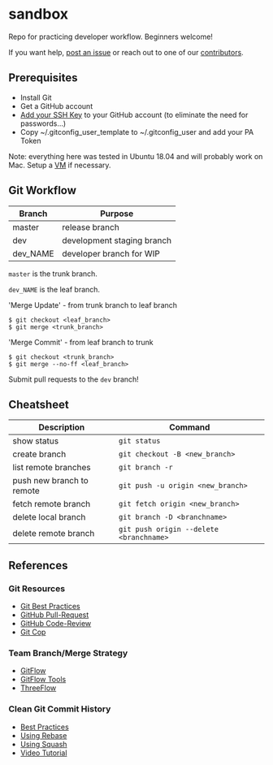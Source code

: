 # sandbox

Repo for practicing developer workflow.  Beginners welcome!

If you want help, [post an issue][iss] or reach out to one of our
[contributors][con].

[iss]: https://github.com/bugmark/sandbox/issues
[con]: https://github.com/bugmark/sandbox/graphs/contributors


## Prerequisites

- Install Git
- Get a GitHub account
- [Add your SSH Key][ghk] to your GitHub account (to eliminate the need for passwords...)
- Copy ~/.gitconfig_user_template to ~/.gitconfig_user and add your PA Token

Note: everything here was tested in Ubuntu 18.04 and will probably work on Mac.
Setup a [VM][vvm] if necessary.

[ghk]: https://help.github.com/articles/adding-a-new-ssh-key-to-your-github-account/
[vvm]: https://github.com/andyl/VVM

## Git Workflow

| Branch   | Purpose                    |
|----------|----------------------------|
| master   | release branch             |
| dev      | development staging branch |
| dev_NAME | developer branch for WIP   |

`master` is the trunk branch.

`dev_NAME` is the leaf branch.

'Merge Update' - from trunk branch to leaf branch

    $ git checkout <leaf_branch>
    $ git merge <trunk_branch>

'Merge Commit' - from leaf branch to trunk

    $ git checkout <trunk_branch>
    $ git merge --no-ff <leaf_branch>

Submit pull requests to the `dev` branch!

## Cheatsheet

| Description               | Command                                 |
|---------------------------|-----------------------------------------|
| show status               | `git status`                            |
| create branch             | `git checkout -B <new_branch>`          |
| list remote branches      | `git branch -r`                         |
| push new branch to remote | `git push -u origin <new_branch>`       |
| fetch remote branch       | `git fetch origin <new_branch>`         |
| delete local branch       | `git branch -D <branchname>`            |
| delete remote branch      | `git push origin --delete <branchname>` |

## References

### Git Resources

- [Git Best Practices][a1]
- [GitHub Pull-Request][a2]
- [GitHub Code-Review][a3]
- [Git Cop][a4]

### Team Branch/Merge Strategy

- [GitFlow][b1]
- [GitFlow Tools][b2]
- [ThreeFlow][b3]

### Clean Git Commit History

- [Best Practices][c1]
- [Using Rebase][c2]
- [Using Squash][c3]
- [Video Tutorial][c4]

[a1]: https://sethrobertson.github.io/GitBestPractices
[a2]: https://help.github.com/articles/about-pull-requests/
[a3]: https://help.github.com/articles/about-pull-request-reviews/
[a4]: https://github.com/bkuhlmann/git-cop

[b1]: http://nvie.com/posts/a-successful-git-branching-model/
[b2]: https://github.com/petervanderdoes/gitflow-avh
[b3]: http://www.nomachetejuggling.com/2017/04/09/a-different-branching-strategy/

[c1]: https://github.com/mockito/mockito/wiki/Using-git-to-prepare-your-PR-to-have-a-clean-history
[c2]: http://www.siliconfidential.com/articles/15-seconds-to-cleaner-git-history/
[c3]: https://coderwall.com/p/qybb6a/squash-your-git-commits-for-a-clean-history
[c4]: https://www.youtube.com/watch?v=2E23I9PzplM

